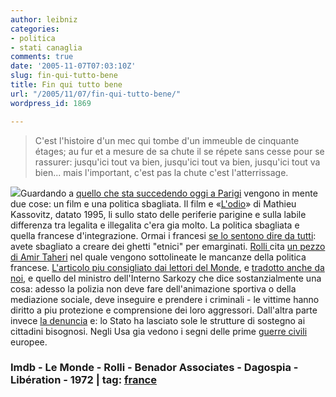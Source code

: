 ```yaml
---
author: leibniz
categories:
- politica
- stati canaglia
comments: true
date: '2005-11-07T07:03:10Z'
slug: fin-qui-tutto-bene
title: Fin qui tutto bene
url: "/2005/11/07/fin-qui-tutto-bene/"
wordpress_id: 1869

---
```

> C'est l'histoire d'un mec qui tombe d'un immeuble de cinquante étages; au fur et a mesure de sa chute il se répete sans cesse pour se rassurer: jusqu'ici tout va bien,  jusqu'ici tout va bien,  jusqu'ici tout va bien... mais l'important, c'est pas la chute c'est l'atterrissage.

![](http://www.optimumreleasing.com/dyn/haine_large.jpg)Guardando a [quello che sta succedendo oggi a Parigi](http://www.lemonde.fr/web/module_chrono/0,11-0@2-3226,32-705641@51-704172,0.html) vengono in mente due cose: un film e una politica sbagliata. Il film e «[L'odio](http://www.imdb.com/title/tt0113247/)» di Mathieu Kassovitz, datato 1995, li sullo stato delle periferie parigine e sulla labile differenza tra legalita e illegalita c'era gia molto. La politica sbagliata e quella francese d'integrazione. Ormai i francesi [se lo sentono dire da tutti](http://www.lemonde.fr/web/article/0,1-0@2-3232,36-706898@51-704172,0.html): avete sbagliato a creare dei ghetti "etnici" per emarginati. [Rolli ](http://www.rolliblog.net/archives/2005/11/06/integrazione_il_fallimento_del_modello_francese.html)cita [un pezzo di Amir Taheri](http://www.benadorassociates.com/article/18823) nel quale vengono sottolineate le mancanze della politica francese. [L'articolo piu consigliato dai lettori del Monde](http://www.lemonde.fr/web/article/0,1-0@2-3232,36-706906,0.html), e [tradotto anche da noi](http://213.215.144.81/public_html/articolo_index_20693.html), e quello del ministro dell'Interno Sarkozy che dice sostanzialmente una cosa: adesso la polizia non deve fare dell'animazione sportiva o della mediazione sociale, deve inseguire e prendere i criminali - le vittime hanno diritto a piu protezione e comprensione dei loro aggressori. Dall'altra parte invece [la denuncia](http://www.liberation.com/page.php?Article=336382) e: lo Stato ha lasciato sole le strutture di sostegno ai cittadini bisognosi. Negli Usa gia vedono i segni delle prime [guerre civili](http://1972.splinder.com/1131298671#6213695) europee.

### Imdb - Le Monde - Rolli - Benador Associates - Dagospia - Libération - 1972 | tag: [france](http://www.technorati.com/tags/france)
